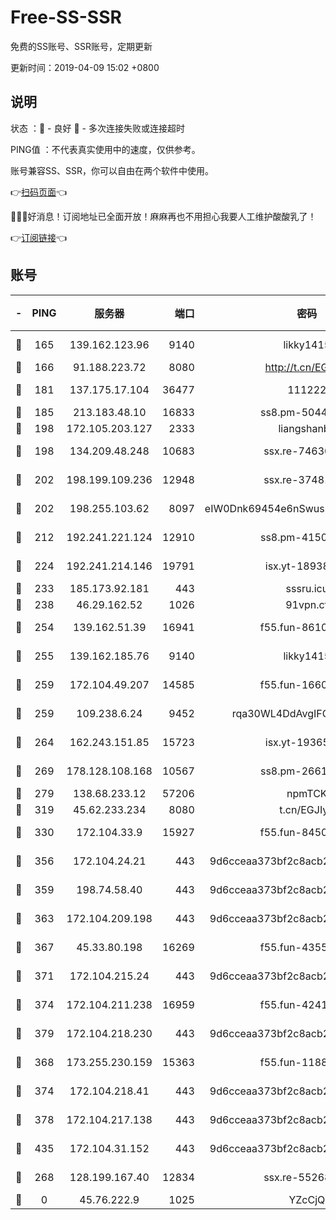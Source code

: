 # Free-SS-SSR

免费的SS账号、SSR账号，定期更新

更新时间：2019-04-09 15:02 +0800

## 说明

状态     ：🙂 - 良好 🙁 - 多次连接失败或连接超时

PING值   ：不代表真实使用中的速度，仅供参考。

账号兼容SS、SSR，你可以自由在两个软件中使用。

👉[扫码页面](https://liesauer.github.io/Free-SS-SSR/)👈

🎉🎉🎉好消息！订阅地址已全面开放！麻麻再也不用担心我要人工维护酸酸乳了！

👉[订阅链接](https://www.liesauer.net/yogurt/subscribe?ACCESS_TOKEN=DAYxR3mMaZAsaqUb)👈

## 账号

|-|PING|服务器|端口|密码|加密方式|区域|
|:----:|:----:|:-----:|-----:|:----:|:----:|:----:|
|🙂|165|139.162.123.96|9140|likky1415|aes-256-cfb|JP|
|🙂|166|91.188.223.72|8080|http://t.cn/EGJIyrl|rc4-md5|RU|
|🙂|181|137.175.17.104|36477|111222|aes-256-cfb|US|
|🙂|185|213.183.48.10|16833|ss8.pm-50440379|rc4-md5|RU|
|🙂|198|172.105.203.127|2333|liangshanbo|chacha20|JP|
|🙂|198|134.209.48.248|10683|ssx.re-74630147|aes-256-cfb|US|
|🙂|202|198.199.109.236|12948|ssx.re-37481248|aes-256-cfb|US|
|🙂|202|198.255.103.62|8097|eIW0Dnk69454e6nSwuspv9DmS201tQ0D|aes-256-cfb|US|
|🙂|212|192.241.221.124|12910|ss8.pm-41500816|aes-256-cfb|US|
|🙂|224|192.241.214.146|19791|isx.yt-18938816|aes-256-cfb|US|
|🙂|233|185.173.92.181|443|sssru.icu|rc4-md5|RU|
|🙂|238|46.29.162.52|1026|91vpn.cf|rc4-md5|RU|
|🙂|254|139.162.51.39|16941|f55.fun-86104902|aes-256-cfb|SG|
|🙂|255|139.162.185.76|9140|likky1415|aes-256-cfb|DE|
|🙂|259|172.104.49.207|14585|f55.fun-16609234|aes-256-cfb|SG|
|🙂|259|109.238.6.24|9452|rqa30WL4DdAvgIFG6Fs3znzTa|aes-256-cfb|FR|
|🙂|264|162.243.151.85|15723|isx.yt-19365641|aes-256-cfb|US|
|🙂|269|178.128.108.168|10567|ss8.pm-26616836|aes-256-cfb|SG|
|🙂|279|138.68.233.12|57206|npmTCK|rc4-md5|US|
|🙂|319|45.62.233.234|8080|t.cn/EGJIyrl|rc4-md5|CA|
|🙂|330|172.104.33.9|15927|f55.fun-84501101|aes-256-cfb|SG|
|🙂|356|172.104.24.21|443|9d6cceaa373bf2c8acb22e60b6a58be6|aes-256-cfb|US|
|🙂|359|198.74.58.40|443|9d6cceaa373bf2c8acb22e60b6a58be6|aes-256-cfb|US|
|🙂|363|172.104.209.198|443|9d6cceaa373bf2c8acb22e60b6a58be6|aes-256-cfb|US|
|🙂|367|45.33.80.198|16269|f55.fun-43553752|aes-256-cfb|US|
|🙂|371|172.104.215.24|443|9d6cceaa373bf2c8acb22e60b6a58be6|aes-256-cfb|US|
|🙂|374|172.104.211.238|16959|f55.fun-42415786|aes-256-cfb|US|
|🙂|379|172.104.218.230|443|9d6cceaa373bf2c8acb22e60b6a58be6|aes-256-cfb|US|
|🙂|368|173.255.230.159|15363|f55.fun-11880887|aes-256-cfb|US|
|🙂|374|172.104.218.41|443|9d6cceaa373bf2c8acb22e60b6a58be6|aes-256-cfb|US|
|🙂|378|172.104.217.138|443|9d6cceaa373bf2c8acb22e60b6a58be6|aes-256-cfb|US|
|🙂|435|172.104.31.152|443|9d6cceaa373bf2c8acb22e60b6a58be6|aes-256-cfb|US|
|🙁|268|128.199.167.40|12834|ssx.re-55268727|aes-256-cfb|SG|
|🙁|0|45.76.222.9|1025|YZcCjQ|rc4-md5|JP|
